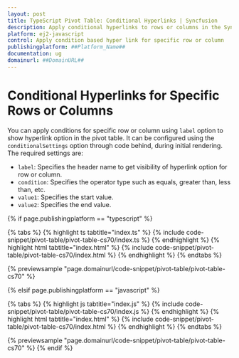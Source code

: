 ```yaml
---
layout: post
title: TypeScript Pivot Table: Conditional Hyperlinks | Syncfusion
description: Apply conditional hyperlinks to rows or columns in the Syncfusion EJ2 TypeScript Pivot Table. Dynamically create unique cell links based on values.
platform: ej2-javascript
control: Apply condition based hyper link for specific row or column 
publishingplatform: ##Platform_Name##
documentation: ug
domainurl: ##DomainURL##
---
```


# Conditional Hyperlinks for Specific Rows or Columns

You can apply conditions for specific row or column using `label` option to show hyperlink option in the pivot table. It can be configured using the `conditionalSettings` option through code behind, during initial rendering. The required settings are:

* `label`: Specifies the header name to get visibility of hyperlink option for row or column.
* `condition`: Specifies the operator type such as equals, greater than, less than, etc.
* `value1`: Specifies the start value.
* `value2`: Specifies the end value.

{% if page.publishingplatform == "typescript" %}

 {% tabs %}
{% highlight ts tabtitle="index.ts" %}
{% include code-snippet/pivot-table/pivot-table-cs70/index.ts %}
{% endhighlight %}
{% highlight html tabtitle="index.html" %}
{% include code-snippet/pivot-table/pivot-table-cs70/index.html %}
{% endhighlight %}
{% endtabs %}
        
{% previewsample "page.domainurl/code-snippet/pivot-table/pivot-table-cs70" %}

{% elsif page.publishingplatform == "javascript" %}

{% tabs %}
{% highlight js tabtitle="index.js" %}
{% include code-snippet/pivot-table/pivot-table-cs70/index.js %}
{% endhighlight %}
{% highlight html tabtitle="index.html" %}
{% include code-snippet/pivot-table/pivot-table-cs70/index.html %}
{% endhighlight %}
{% endtabs %}

{% previewsample "page.domainurl/code-snippet/pivot-table/pivot-table-cs70" %}
{% endif %}
